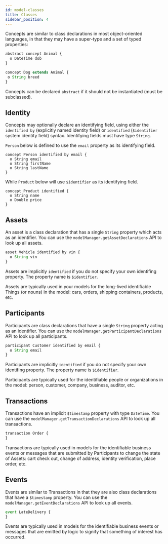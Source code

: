 ```yaml
---
id: model-classes
title: Classes
sidebar_position: 4
---
```


Concepts are similar to class declarations in most object-oriented languages, in that they may have a super-type and a set of typed properties:

```js
abstract concept Animal {
  o DateTime dob
}

concept Dog extends Animal {
 o String breed
}
```

Concepts can be declared `abstract` if it should not be instantiated (must be subclassed).

## Identity

Concepts may optionally declare an identifying field, using either the `identified by` (explicitly named identity field) or `identified` (`$identifier` system identity field) syntax. Identifying fields must have type `String`.

`Person` below is defined to use the `email` property as its identifying field.

```
concept Person identified by email {
  o String email
  o String firstName
  o String lastName
}
```

While `Product` below will use `$identifier` as its identifying field.

```
concept Product identified {
  o String name
  o Double price
}
```

## Assets

An asset is a class declaration that has a single `String` property which acts as an identifier. You can use the `modelManager.getAssetDeclarations` API to look up all assets.

```js
asset Vehicle identified by vin {
  o String vin
}
```

Assets are implicitly `identified` if you do not specify your own identifing property. The property name is `$identifier`.

Assets are typically used in your models for the long-lived identifiable Things (or nouns) in the model: cars, orders, shipping containers, products, etc.

## Participants

Participants are class declarations that have a single `String` property acting as an identifier. You can use the `modelManager.getParticipantDeclarations` API to look up all participants.

```js
participant Customer identified by email {
  o String email
}
```

Participants are implicitly `identified` if you do not specify your own identifing property. The property name is `$identifier`.

Participants are typically used for the identifiable people or organizations in the model: person, customer, company, business, auditor, etc.

## Transactions

Transactions have an implicit `$timestamp` property with type `DateTime`. You can use the `modelManager.getTransactionDeclarations` API to look up all transactions.

```js
transaction Order {
}
```

Transactions are typically used in models for the identifiable business events or messages that are submitted by Participants to change the state of Assets: cart check out, change of address, identity verification, place order, etc.

## Events

Events are similar to Transactions in that they are also class declarations that have a `$timestamp` property. You can use the `modelManager.getEventDeclarations` API to look up all events.

```js
event LateDelivery {
}
```

Events are typically used in models for the identifiable business events or messages that are emitted by logic to signify that something of interest has occurred.
